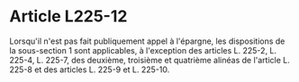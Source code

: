 # Article L225-12

Lorsqu'il n'est pas fait publiquement appel à l'épargne, les dispositions de la sous-section 1 sont applicables, à l'exception des articles L. 225-2, L. 225-4, L. 225-7, des deuxième, troisième et quatrième alinéas de l'article L. 225-8 et des articles L. 225-9 et L. 225-10.